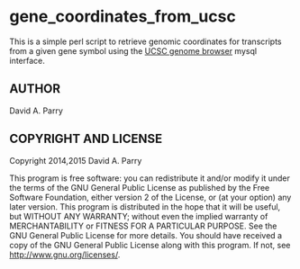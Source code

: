 # gene_coordinates_from_ucsc

This is a simple perl script to retrieve genomic coordinates for transcripts from a given gene symbol using the [UCSC genome browser](http://genome.ucsc.edu/) mysql interface.


## AUTHOR

David A. Parry

## COPYRIGHT AND LICENSE

Copyright 2014,2015  David A. Parry

This program is free software: you can redistribute it and/or modify it under the terms of the GNU General Public License as published by the Free Software Foundation, either version 2 of the License, or (at your option) any later version. This program is distributed in the hope that it will be useful, but WITHOUT ANY WARRANTY; without even the implied warranty of MERCHANTABILITY or FITNESS FOR A PARTICULAR PURPOSE. See the GNU General Public License for more details. You should have received a copy of the GNU General Public License along with this program. If not, see <http://www.gnu.org/licenses/>.
